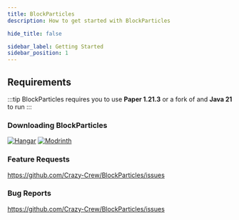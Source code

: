 ```yaml
---
title: BlockParticles
description: How to get started with BlockParticles

hide_title: false

sidebar_label: Getting Started
sidebar_position: 1
---
```

## Requirements
:::tip
BlockParticles requires you to use **Paper 1.21.3** or a fork of and **Java 21** to run
:::

### Downloading BlockParticles
[![Hangar](https://raw.githubusercontent.com/intergrav/devins-badges/v3/assets/cozy-minimal/available/hangar_64h.png)](https://hangar.papermc.io/CrazyCrew/BlockParticles)
[![Modrinth](https://raw.githubusercontent.com/intergrav/devins-badges/v3/assets/cozy-minimal/available/modrinth_64h.png)](https://modrinth.com/plugin/blockparticles)

### Feature Requests
https://github.com/Crazy-Crew/BlockParticles/issues

### Bug Reports
https://github.com/Crazy-Crew/BlockParticles/issues